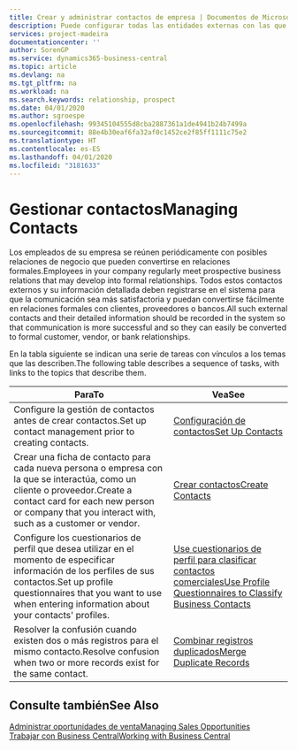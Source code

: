 ```yaml
---
title: Crear y administrar contactos de empresa | Documentos de Microsoft
description: Puede configurar todas las entidades externas con las que mantenga una relación de negocio (por ejemplo clientes potenciales, clientes, proveedores y consultores) como contactos.
services: project-madeira
documentationcenter: ''
author: SorenGP
ms.service: dynamics365-business-central
ms.topic: article
ms.devlang: na
ms.tgt_pltfrm: na
ms.workload: na
ms.search.keywords: relationship, prospect
ms.date: 04/01/2020
ms.author: sgroespe
ms.openlocfilehash: 99345104555d8cba2887361a1de4941b24b7499a
ms.sourcegitcommit: 88e4b30eaf6fa32af0c1452ce2f85ff1111c75e2
ms.translationtype: HT
ms.contentlocale: es-ES
ms.lasthandoff: 04/01/2020
ms.locfileid: "3181633"
---
```

# <a name="managing-contacts"></a><span data-ttu-id="73033-103">Gestionar contactos</span><span class="sxs-lookup"><span data-stu-id="73033-103">Managing Contacts</span></span>
<span data-ttu-id="73033-104">Los empleados de su empresa se reúnen periódicamente con posibles relaciones de negocio que pueden convertirse en relaciones formales.</span><span class="sxs-lookup"><span data-stu-id="73033-104">Employees in your company regularly meet prospective business relations that may develop into formal relationships.</span></span> <span data-ttu-id="73033-105">Todos estos contactos externos y su información detallada deben registrarse en el sistema para que la comunicación sea más satisfactoria y puedan convertirse fácilmente en relaciones formales con clientes, proveedores o bancos.</span><span class="sxs-lookup"><span data-stu-id="73033-105">All such external contacts and their detailed information should be recorded in the system so that communication is more successful and so they can easily be converted to formal customer, vendor, or bank relationships.</span></span>

<span data-ttu-id="73033-106">En la tabla siguiente se indican una serie de tareas con vínculos a los temas que las describen.</span><span class="sxs-lookup"><span data-stu-id="73033-106">The following table describes a sequence of tasks, with links to the topics that describe them.</span></span>

| <span data-ttu-id="73033-107">Para</span><span class="sxs-lookup"><span data-stu-id="73033-107">To</span></span> | <span data-ttu-id="73033-108">Vea</span><span class="sxs-lookup"><span data-stu-id="73033-108">See</span></span> |
| --- | --- |
| <span data-ttu-id="73033-109">Configure la gestión de contactos antes de crear contactos.</span><span class="sxs-lookup"><span data-stu-id="73033-109">Set up contact management prior to creating contacts.</span></span> |[<span data-ttu-id="73033-110">Configuración de contactos</span><span class="sxs-lookup"><span data-stu-id="73033-110">Set Up Contacts</span></span>](marketing-setup-contacts.md) |
| <span data-ttu-id="73033-111">Crear una ficha de contacto para cada nueva persona o empresa con la que se interactúa, como un cliente o proveedor.</span><span class="sxs-lookup"><span data-stu-id="73033-111">Create a contact card for each new person or company that you interact with, such as a customer or vendor.</span></span> |[<span data-ttu-id="73033-112">Crear contactos</span><span class="sxs-lookup"><span data-stu-id="73033-112">Create Contacts</span></span>](marketing-create-contact-companies.md) |
|<span data-ttu-id="73033-113">Configure los cuestionarios de perfil que desea utilizar en el momento de especificar información de los perfiles de sus contactos.</span><span class="sxs-lookup"><span data-stu-id="73033-113">Set up profile questionnaires that you want to use when entering information about your contacts' profiles.</span></span>|[<span data-ttu-id="73033-114">Use cuestionarios de perfil para clasificar contactos comerciales</span><span class="sxs-lookup"><span data-stu-id="73033-114">Use Profile Questionnaires to Classify Business Contacts</span></span>](marketing-create-contact-profile-questionnaire.md)|
|<span data-ttu-id="73033-115">Resolver la confusión cuando existen dos o más registros para el mismo contacto.</span><span class="sxs-lookup"><span data-stu-id="73033-115">Resolve confusion when two or more records exist for the same contact.</span></span>|[<span data-ttu-id="73033-116">Combinar registros duplicados</span><span class="sxs-lookup"><span data-stu-id="73033-116">Merge Duplicate Records</span></span>](sales-how-merge-duplicate-records.md)|

## <a name="see-also"></a><span data-ttu-id="73033-117">Consulte también</span><span class="sxs-lookup"><span data-stu-id="73033-117">See Also</span></span>
[<span data-ttu-id="73033-118">Administrar oportunidades de venta</span><span class="sxs-lookup"><span data-stu-id="73033-118">Managing Sales Opportunities</span></span>](marketing-manage-sales-opportunities.md)  
[<span data-ttu-id="73033-119">Trabajar con Business Central</span><span class="sxs-lookup"><span data-stu-id="73033-119">Working with Business Central</span></span>](ui-work-product.md)  
